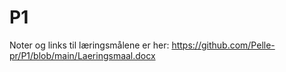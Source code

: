 # P1
Noter og links til læringsmålene er her: https://github.com/Pelle-pr/P1/blob/main/Laeringsmaal.docx
